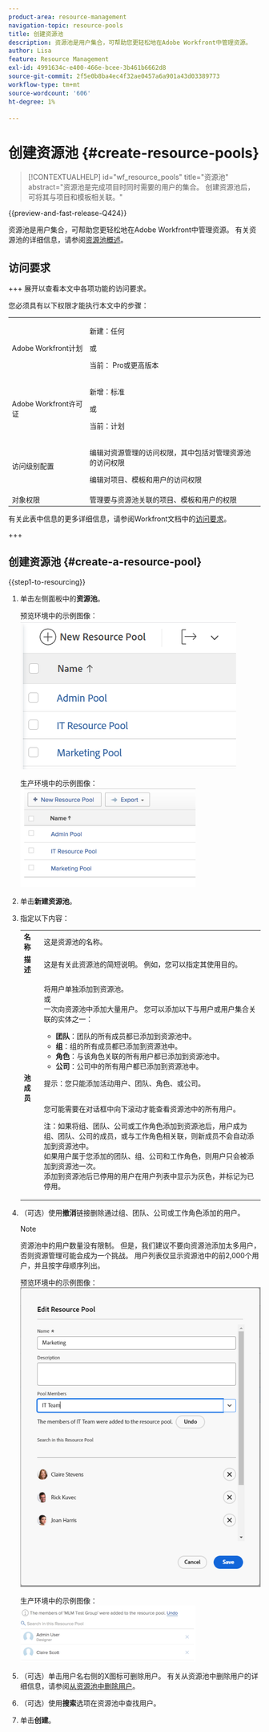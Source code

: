 ```yaml
---
product-area: resource-management
navigation-topic: resource-pools
title: 创建资源池
description: 资源池是用户集合，可帮助您更轻松地在Adobe Workfront中管理资源。
author: Lisa
feature: Resource Management
exl-id: 4991634c-e400-466e-bcee-3b461b6662d8
source-git-commit: 2f5e0b8ba4ec4f32ae0457a6a901a43d03389773
workflow-type: tm+mt
source-wordcount: '606'
ht-degree: 1%

---
```


# 创建资源池 {#create-resource-pools}

>[!CONTEXTUALHELP]
>id="wf_resource_pools"
>title="资源池"
>abstract="资源池是完成项目时同时需要的用户的集合。 创建资源池后，可将其与项目和模板相关联。"

{{preview-and-fast-release-Q424}}

资源池是用户集合，可帮助您更轻松地在Adobe Workfront中管理资源。 有关资源池的详细信息，请参阅[资源池概述](../../../resource-mgmt/resource-planning/resource-pools/work-with-resource-pools.md)。

## 访问要求

+++ 展开以查看本文中各项功能的访问要求。

您必须具有以下权限才能执行本文中的步骤：

<table style="table-layout:auto"> 
 <col> 
 <col> 
 <tbody> 
  <tr> 
   <td role="rowheader">Adobe Workfront计划</td> 
   <td><p>新建：任何</p>
       <p>或</p>
       <p>当前： Pro或更高版本</p> </td> 
  </tr> 
  <tr> 
   <td role="rowheader">Adobe Workfront许可证</td> 
   <td><p>新增：标准</p>
       <p>或</p>
       <p>当前：计划</p></td>
  </tr> 
  <tr> 
   <td role="rowheader">访问级别配置</td> 
   <td> <p>编辑对资源管理的访问权限，其中包括对管理资源池的访问权限</p> <p>编辑对项目、模板和用户的访问权限</p></td> 
  </tr> 
  <tr data-mc-conditions=""> 
   <td role="rowheader">对象权限</td> 
   <td>管理要与资源池关联的项目、模板和用户的权限</td> 
  </tr> 
 </tbody> 
</table>

有关此表中信息的更多详细信息，请参阅Workfront文档中的[访问要求](/help/quicksilver/administration-and-setup/add-users/access-levels-and-object-permissions/access-level-requirements-in-documentation.md)。

+++

## 创建资源池 {#create-a-resource-pool}

{{step1-to-resourcing}}

1. 单击左侧面板中的&#x200B;**资源池**。

   <span class="preview">预览环境中的示例图像：</span>
   <span class="preview">![资源池](assets/list-of-resource-pools.png)</span>

   生产环境中的示例图像：
   ![资源池](assets/resource-pools-tab-350x198.png)

1. 单击&#x200B;**新建资源池**。
1. 指定以下内容：

   <table style="table-layout:auto">
    <col>
    <col>
    <tbody>
     <tr>
      <td role="rowheader"><strong>名称</strong></td>
      <td>这是资源池的名称。</td>
     </tr>
     <tr>
      <td role="rowheader"><strong>描述</strong></td>
      <td>这是有关此资源池的简短说明。 例如，您可以指定其使用目的。</td>
     </tr>
     <tr>
      <td role="rowheader"><strong>池成员</strong></td>
      <td><p> 将用户单独添加到资源池。<br>或<br>一次向资源池中添加大量用户。 您可以添加以下与用户或用户集合关联的实体之一：
        <ul>
         <li><strong>团队</strong>：团队的所有成员都已添加到资源池中。</li>
         <li><strong>组</strong>：组的所有成员都已添加到资源池中。</li>
         <li><strong>角色</strong>：与该角色关联的所有用户都已添加到资源池中。</li>
         <li><strong>公司</strong>：公司中的所有用户都已添加到资源池中。</li>
        </ul><p>提示：您只能添加活动用户、团队、<span>角色、</span>或公司。</p><br>您可能需要在对话框中向下滚动才能查看资源池中的所有用户。
        <p>注：如果将组、团队、公司或工作角色添加到资源池后，用户成为组、团队、公司的成员，或与工作角色相关联，则新成员不会自动添加到资源池中。 <br>如果用户属于您添加的团队、组、公司和工作角色，则用户只会被添加到资源池一次。<br>添加到资源池后已停用的用户在用户列表中显示为灰色，并标记为已停用。</p></p></td>
     </tr>
    </tbody>
   </table>

1. （可选）使用&#x200B;**撤消**&#x200B;链接删除通过组、团队、公司或工作角色添加的用户。

   >[!NOTE]
   >
   >资源池中的用户数量没有限制。 但是，我们建议不要向资源池添加太多用户，否则资源管理可能会成为一个挑战。 用户列表仅显示资源池中的前2,000个用户，并且按字母顺序列出。

   <span class="preview">预览环境中的示例图像：</span>
   <span class="preview">![个用户已添加到资源池](assets/users-in-resource-pool2.png)</span>

   生产环境中的示例图像：
   ![个用户已添加到资源池](assets/resource-pools-new---undo-button-for-teams-groups-etc-350x113.png)

1. （可选）单击用户名右侧的X图标可删除用户。 有关从资源池中删除用户的详细信息，请参阅[从资源池中删除用户](../../../resource-mgmt/resource-planning/resource-pools/remove-users-from-resource-pool.md)。
1. （可选）使用&#x200B;**搜索**&#x200B;选项在资源池中查找用户。
1. 单击&#x200B;**创建**。
